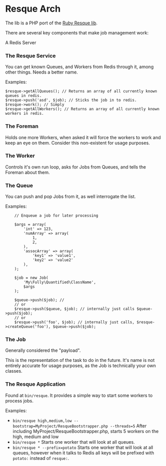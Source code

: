 Resque Arch
===========

The lib is a PHP port of the [Ruby Resque lib](https://github.com/resque/resque).

There are several key components that make job management work:

A Redis Server

### The Resque Service

You can get known Queues, and Workers from Redis through it, among other things. Needs a better name.

Examples:

    $resque->getAllQueues(); // Returns an array of all currently known queues in redis.
    $resque->push('asd', $job); // Sticks the job in to redis.
    $resque->work(); // Simply
    $resque->getAllWorkers(); // Returns an array of all currently known workers in redis.
### The Foreman

Holds one more Workers, when asked it will force the workers to work and keep an eye on them. Consider this non-existent for usage purposes.

### The Worker

Controls it's own run loop, asks for Jobs from Queues, and tells the Foreman about them.

### The Queue

You can push and pop Jobs from it, as well interrogate the list.

Examples:

        // Enqueue a job for later processing

        $args = array(
            'int' => 123,
            'numArray' => array(
                1,
                2,
            ),
            'assocArray' => array(
                'key1' => 'value1',
                'key2' => 'value2'
            ),
        );

        $job = new Job(
            'My\Fully\Quantified\ClassName',
            $args
        );

        $queue->push($job); //
        // or
        $resque->push($queue, $job); // internally just calls $queue->push($job);
        // or
        $resque->push('foo', $job); // internally just calls, $resque->createQueue('foo'), $queue->push($job);

### The Job

Generally considered the "payload".

This is the representation of the task to do in the future. It's name is not entirely accurate for usage purposes, as the Job is technically your own classes.

### The Resque Application

Found at `bin/resque`. It provides a simple way to start some workers to process jobs.

Examples:

 * `bin/resque high,medium,low --bootstrap=MyProject/ResqueBootstrapper.php --threads=5` After including MyProject/ResqueBootstrapper.php, starts 5 workers on the high, medium and low
 * `bin/resque *` Starts one worker that will look at all queues.
 * `bin/resque * --prefix=potato` Starts one worker that will look at all queues, however when it talks to Redis all keys will be prefixed with `potato:` instead of `resque:`.

